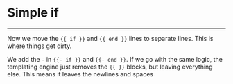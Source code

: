 # Simple if
---
Now we move the `{{ if }}` and `{{ end }}` lines to separate lines. This is where things get dirty.

We add the `-` in `{{- if }}` and `{{- end }}`. If we go with the same logic, 
the templating engine just removes the `{{ }}` blocks, but leaving everything else.
This means it leaves the newlines and spaces
